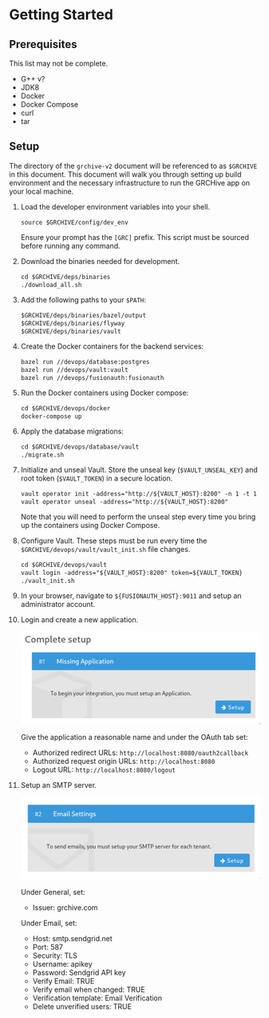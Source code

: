 # Getting Started

## Prerequisites

This list may not be complete.

- G++ v?
- JDK8
- Docker
- Docker Compose
- curl
- tar

## Setup

The directory of the `grchive-v2` document will be referenced to as `$GRCHIVE` in this document.
This document will walk you through setting up build environment and the necessary infrastructure to run the GRCHive app on your local machine.

1. Load the developer environment variables into your shell.

    ```
    source $GRCHIVE/config/dev_env
    ```
    
    Ensure your prompt has the `[GRC]` prefix. This script must be sourced before running any command.
1. Download the binaries needed for development.

    ```
    cd $GRCHIVE/deps/binaries
    ./download_all.sh
    ```
1. Add the following paths to your `$PATH`:

    ```
    $GRCHIVE/deps/binaries/bazel/output
    $GRCHIVE/deps/binaries/flyway
    $GRCHIVE/deps/binaries/vault
    ```
1. Create the Docker containers for the backend services:

    ```
    bazel run //devops/database:postgres
    bazel run //devops/vault:vault
    bazel run //devops/fusionauth:fusionauth
    ```
1. Run the Docker containers using Docker compose:

    ```
    cd $GRCHIVE/devops/docker
    docker-compose up
    ```
1. Apply the database migrations:

    ```
    cd $GRCHIVE/devops/database/vault
    ./migrate.sh
    ```
1. Initialize and unseal Vault. Store the unseal key (`$VAULT_UNSEAL_KEY`) and root token (`$VAULT_TOKEN`) in a secure location.

    ```
    vault operator init -address="http://${VAULT_HOST}:8200" -n 1 -t 1
    vault operator unseal -address="http://${VAULT_HOST}:8200"
    ```

    Note that you will need to perform the unseal step every time you bring up the containers using Docker Compose.
1. Configure Vault. These steps must be run every time the `$GRCHIVE/devops/vault/vault_init.sh` file changes.
    ```
    cd $GRCHIVE/devops/vault
    vault login -address="${VAULT_HOST}:8200" token=${VAULT_TOKEN}
    ./vault_init.sh
    ```
1. In your browser, navigate to `${FUSIONAUTH_HOST}:9011` and setup an administrator account.
1. Login and create a new application.

    ![Add Application](images/add_app.png)

    Give the application a reasonable name and under the OAuth tab set:

    * Authorized redirect URLs: `http://localhost:8080/oauth2callback`
    * Authorized request origin URLs:  `http://localhost:8080`
    * Logout URL: `http://localhost:8080/logout`
1. Setup an SMTP server.

    ![Add Application](images/add_smtp.png)

    Under General, set:
    * Issuer: grchive.com

    Under Email, set:

    * Host: smtp.sendgrid.net
    * Port: 587
    * Security: TLS
    * Username: apikey
    * Password: Sendgrid API key
    * Verify Email: TRUE
    * Verify email when changed: TRUE
    * Verification template: Email Verification
    * Delete unverified users: TRUE
